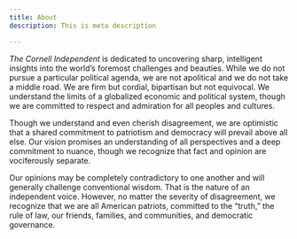 ```yaml
---
title: About
description: This is meta description

---
```

_The Cornell Independent_ is dedicated to uncovering sharp, intelligent insights into the world’s foremost challenges and beauties. While we do not pursue a particular political agenda, we are not apolitical and we do not take a middle road. We are firm but cordial, bipartisan but not equivocal. We understand the limits of a globalized economic and political system, though we are committed to respect and admiration for all peoples and cultures.

Though we understand and even cherish disagreement, we are optimistic that a shared commitment to patriotism and democracy will prevail above all else. Our vision promises an understanding of all perspectives and a deep commitment to nuance, though we recognize that fact and opinion are vociferously separate.

Our opinions may be completely contradictory to one another and will generally challenge conventional wisdom. That is the nature of an independent voice. However, no matter the severity of disagreement, we recognize that we are all American patriots, committed to the “truth,” the rule of law, our friends, families, and communities, and democratic governance.